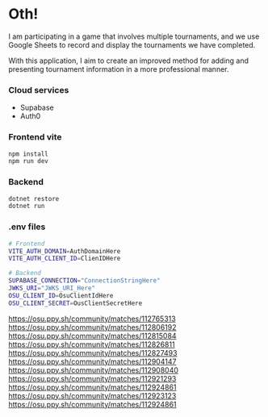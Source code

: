 # Oth!
I am participating in a game that involves multiple tournaments, and we use Google Sheets to record and display the tournaments we have completed.

With this application, I aim to create an improved method for adding and presenting tournament information in a more professional manner.

### Cloud services
- Supabase
- Auth0
  
### Frontend vite 
```bash
npm install
npm run dev
```

### Backend
```bash
dotnet restore
dotnet run
```

### .env files
```bash
# Frontend
VITE_AUTH_DOMAIN=AuthDomainHere
VITE_AUTH_CLIENT_ID=ClienIDHere

# Backend
SUPABASE_CONNECTION="ConnectionStringHere"
JWKS_URI="JWKS_URI_Here"
OSU_CLIENT_ID=OsuClientIdHere
OSU_CLIENT_SECRET=OusClientSecretHere

```

https://osu.ppy.sh/community/matches/112765313
https://osu.ppy.sh/community/matches/112806192
https://osu.ppy.sh/community/matches/112815084
https://osu.ppy.sh/community/matches/112826811
https://osu.ppy.sh/community/matches/112827493
https://osu.ppy.sh/community/matches/112904147
https://osu.ppy.sh/community/matches/112908040
https://osu.ppy.sh/community/matches/112921293
https://osu.ppy.sh/community/matches/112924861
https://osu.ppy.sh/community/matches/112923123
https://osu.ppy.sh/community/matches/112924861
